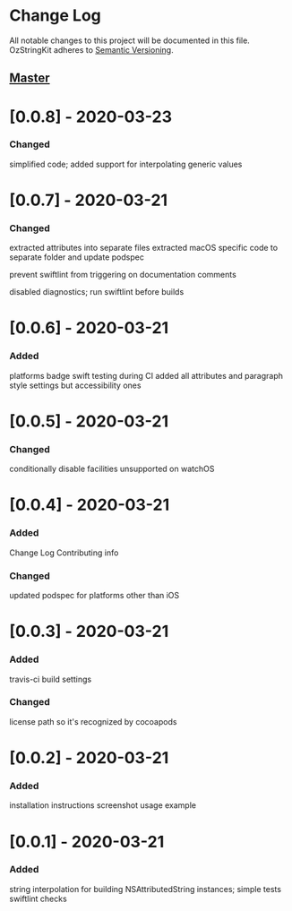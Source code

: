 # Change Log
All notable changes to this project will be documented in this file.
OzStringKit adheres to [Semantic Versioning](http://semver.org/).

## [Master](https://github.com/koznobikhin/OzStringKit)

# [0.0.8] - 2020-03-23

### Changed

simplified code;
added support for interpolating generic values

# [0.0.7] - 2020-03-21

### Changed

extracted attributes into separate files
extracted macOS specific code to separate folder and update podspec

prevent swiftlint from triggering on documentation comments

disabled diagnostics;
run swiftlint before builds

# [0.0.6] - 2020-03-21

### Added

platforms badge
swift testing during CI
added all attributes and paragraph style settings but accessibility ones

# [0.0.5] - 2020-03-21

### Changed

conditionally disable facilities unsupported on watchOS

# [0.0.4] - 2020-03-21

### Added

Change Log
Contributing info

### Changed

updated podspec for platforms other than iOS

# [0.0.3] - 2020-03-21

### Added

travis-ci build settings

### Changed

license path so it's recognized by cocoapods

# [0.0.2] - 2020-03-21

### Added

installation instructions
screenshot
usage example

# [0.0.1] - 2020-03-21

### Added

string interpolation for building NSAttributedString instances;
simple tests
swiftlint checks
